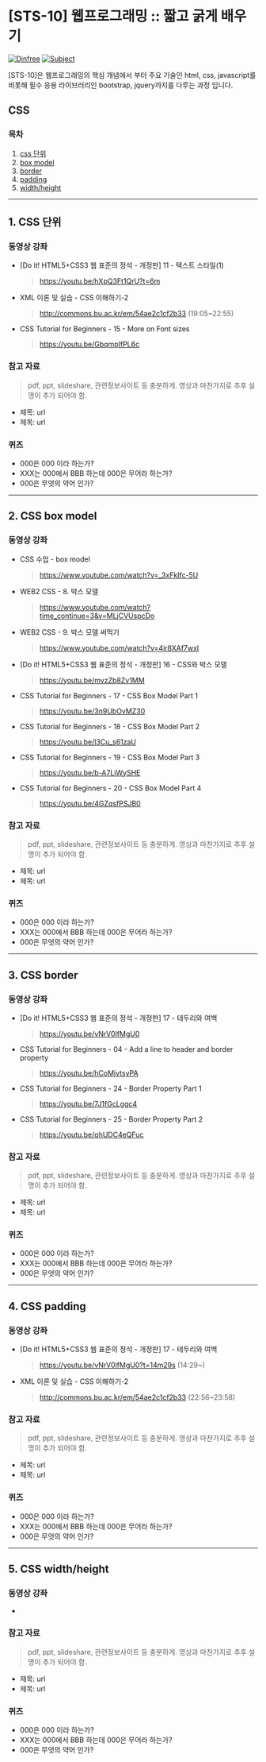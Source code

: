

# [STS-10] 웹프로그래밍 :: 짧고 굵게 배우기

[![Dinfree][din-badge]][din-url]
[![Subject][basic-badge]][din-url]

[STS-10]은 웹프로그래밍의 핵심 개념에서 부터 주요 기술인 html, css, javascript를 비롯해 필수 응용 라이브러리인 bootstrap, jquery까지를 다루는 과정 입니다.

## CSS


### 목차
1. [css 단위](#css1)
2. [box model](#css2)
3. [border](#css3)
4. [padding](#css4)
5. [width/height](#css5)

---
<a id="css1"></a> 
## 1. CSS 단위


### 동영상 강좌

- [Do it! HTML5+CSS3 웹 표준의 정석 - 개정판] 11 - 텍스트 스타일(1)
    > https://youtu.be/hXpQ3Ft1QrU?t=6m
  
- XML 이론 및 실습 - CSS 이해하기-2
    > http://commons.bu.ac.kr/em/54ae2c1cf2b33 (19:05~22:55)

- CSS Tutorial for Beginners - 15 - More on Font sizes
    > https://youtu.be/GbqmpIfPL6c

### 참고 자료
> pdf, ppt, slideshare, 관련정보사이트 등 충분하게. 영상과 마찬가지로 추후 설명이 추가 되어야 함.
- 제목: url
- 제목: url

### 퀴즈
- 000은 000 이라 하는가?
- XXX는 000에서 BBB 하는데 000은 무어라 하는가?
- 000은 무엇의 약어 인가?


---
<a id="css2"></a> 
## 2. CSS box model


### 동영상 강좌

- CSS 수업 - box model
    > https://www.youtube.com/watch?v=_3xFkIfc-5U

- WEB2 CSS - 8. 박스 모델
    > https://www.youtube.com/watch?time_continue=3&v=MLjCVUspcDo

- WEB2 CSS - 9. 박스 모델 써먹기
    > https://www.youtube.com/watch?v=4ir8XAf7wxI

- [Do it! HTML5+CSS3 웹 표준의 정석 - 개정판] 16 - CSS와 박스 모델
    > https://youtu.be/mvzZb8Zv1MM

- CSS Tutorial for Beginners - 17 - CSS Box Model Part 1
    > https://youtu.be/3n9UbOvMZ30

- CSS Tutorial for Beginners - 18 - CSS Box Model Part 2
    > https://youtu.be/l3Cu_s61zaU

- CSS Tutorial for Beginners - 19 - CSS Box Model Part 3
    > https://youtu.be/b-A7LiWySHE

- CSS Tutorial for Beginners - 20 - CSS Box Model Part 4
    > https://youtu.be/4GZqsfPSJB0


### 참고 자료
> pdf, ppt, slideshare, 관련정보사이트 등 충분하게. 영상과 마찬가지로 추후 설명이 추가 되어야 함.
- 제목: url
- 제목: url

### 퀴즈
- 000은 000 이라 하는가?
- XXX는 000에서 BBB 하는데 000은 무어라 하는가?
- 000은 무엇의 약어 인가?

---
<a id="css2"></a> 
## 3. CSS border


### 동영상 강좌

- [Do it! HTML5+CSS3 웹 표준의 정석 - 개정판] 17 - 테두리와 여백
    > https://youtu.be/vNrV0lfMgU0

- CSS Tutorial for Beginners - 04 - Add a line to header and border property
    > https://youtu.be/hCoMjvtsyPA

- CSS Tutorial for Beginners - 24 - Border Property Part 1
    > https://youtu.be/7J1fGcLggc4

- CSS Tutorial for Beginners - 25 - Border Property Part 2
    > https://youtu.be/qhUDC4eQFuc
  

### 참고 자료
> pdf, ppt, slideshare, 관련정보사이트 등 충분하게. 영상과 마찬가지로 추후 설명이 추가 되어야 함.
- 제목: url
- 제목: url

### 퀴즈
- 000은 000 이라 하는가?
- XXX는 000에서 BBB 하는데 000은 무어라 하는가?
- 000은 무엇의 약어 인가?


---
<a id="css2"></a> 
## 4. CSS padding


### 동영상 강좌

- [Do it! HTML5+CSS3 웹 표준의 정석 - 개정판] 17 - 테두리와 여백
    > https://youtu.be/vNrV0lfMgU0?t=14m29s (14:29~)

- XML 이론 및 실습 - CSS 이해하기-2
  > http://commons.bu.ac.kr/em/54ae2c1cf2b33 (22:56~23:58)
  

### 참고 자료
> pdf, ppt, slideshare, 관련정보사이트 등 충분하게. 영상과 마찬가지로 추후 설명이 추가 되어야 함.
- 제목: url
- 제목: url

### 퀴즈
- 000은 000 이라 하는가?
- XXX는 000에서 BBB 하는데 000은 무어라 하는가?
- 000은 무엇의 약어 인가?


---
<a id="css2"></a> 
## 5. CSS width/height


### 동영상 강좌

- 
  

### 참고 자료
> pdf, ppt, slideshare, 관련정보사이트 등 충분하게. 영상과 마찬가지로 추후 설명이 추가 되어야 함.
- 제목: url
- 제목: url

### 퀴즈
- 000은 000 이라 하는가?
- XXX는 000에서 BBB 하는데 000은 무어라 하는가?
- 000은 무엇의 약어 인가?


[din-badge]:https://img.shields.io/badge/dinfree-edu-orange.svg
[din-url]:https://github.com/dinfree
[basic-badge]:https://img.shields.io/badge/core-basic-green.svg
